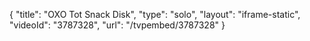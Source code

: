 {
    "title": "OXO Tot Snack Disk",
    "type": "solo",
    "layout": "iframe-static",
    "videoId": "3787328",
    "url": "\/tvpembed\/3787328"
}
